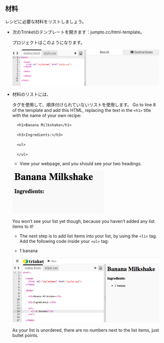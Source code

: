 ## 材料

レシピに必要な材料をリストしましょう。

+ 次のTrinketのテンプレートを開きます：jumpto.cc/html-template。
    
    プロジェクトはこのようになります。
    
    ![スクリーンショット](images/recipe-starter.png)

+ 材料のリストには、
    
    タグを使用して、順序付けられていないリストを使用します。 Go to line 8 of the template and add this HTML, replacing the text in the `<h1>` title with the name of your own recipe:</p></li> 
    
        <h1>Banana Milkshake</h1>
        
        <h3>Ingredients:</h3>
        
        <ul>
        
        </ul>
        
    
    + View your webpage, and you should see your two headings.
    
    ![スクリーンショット](images/recipe-headings.png)
    
    You won’t see your list yet though, because you haven’t added any list items to it!
    
    + The next step is to add list items into your list, by using the `<li>` tag. Add the following code inside your `<ul>` tag:
    
        <li>1 banana</li>
        
    
    ![スクリーンショット](images/recipe-ul.png)
    
    As your list is unordered, there are no numbers next to the list items, just bullet points.
